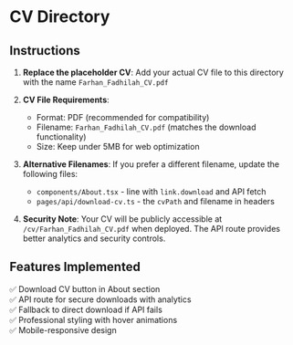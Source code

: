 # CV Directory

## Instructions

1. **Replace the placeholder CV**: Add your actual CV file to this directory with the name `Farhan_Fadhilah_CV.pdf`

2. **CV File Requirements**:

   - Format: PDF (recommended for compatibility)
   - Filename: `Farhan_Fadhilah_CV.pdf` (matches the download functionality)
   - Size: Keep under 5MB for web optimization

3. **Alternative Filenames**:
   If you prefer a different filename, update the following files:

   - `components/About.tsx` - line with `link.download` and API fetch
   - `pages/api/download-cv.ts` - the `cvPath` and filename in headers

4. **Security Note**:
   Your CV will be publicly accessible at `/cv/Farhan_Fadhilah_CV.pdf` when deployed. The API route provides better analytics and security controls.

## Features Implemented

✅ Download CV button in About section  
✅ API route for secure downloads with analytics  
✅ Fallback to direct download if API fails  
✅ Professional styling with hover animations  
✅ Mobile-responsive design
